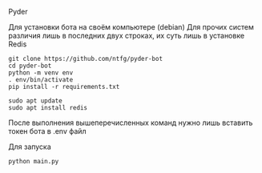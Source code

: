 Pyder

Для установки бота на своём компьютере (debian)
Для прочих систем различия лишь в последних двух строках, их суть лишь в установке Redis
```
git clone https://github.com/ntfg/pyder-bot
cd pyder-bot
python -m venv env
. env/bin/activate
pip install -r requirements.txt

sudo apt update
sudo apt install redis
```

После выполнения вышеперечисленных команд нужно лишь вставить токен бота в .env файл

Для запуска
```
python main.py
```
